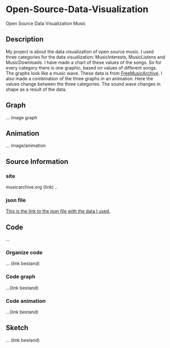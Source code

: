 # Open-Source-Data-Visualization
Open Source Data Visualization Music

## Description
My project is about the data visualization of open source music. I used three categories for the data visualization: MusicInterests, MusicListens and MusicDownloads. I have made a chart of these values of the songs. So for every category there is one graphic, based on values of different songs. The graphs look like a music wave. These data is from [FreeMusicArchive](http://freemusicarchive.org). I also made a combination of the three graphs in an animation. Here the values change between the three categories. The sound wave changes in shape as a result of the data.

## Graph
... image graph

## Animation
... image/animation 

## Source Information
### site 
musicarchive.org (link) 
..

### json file 
[This is the link to the json file with the data I used.](tracks_data.json)

## Code
...
### Organize code
... (link bestand) 
### Code graph 
...(link bestand) 
### Code animation 
...(link bestand) 

## Sketch 
...
(link bestand) 
